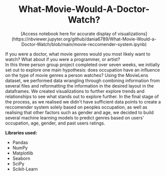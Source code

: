 # <div align="center"> What-Movie-Would-A-Doctor-Watch? </div>

<div align="center"> 
[Access notebook here for accurate display of visualizations](https://nbviewer.jupyter.org/github/dania6789/What-Movie-Would-a-Doctor-Watch/blob/main/movie-reccomender-system.ipynb) 
</div>

If you were a doctor, what movie genres would you most likely want to watch? What about if you were a programmer, or artist?      
In this three person group project completed over seven weeks, we initially set out to explore one main hypothesis: does occupation have an influence on the type of movie genres a person watches? Using the MovieLens dataset, we performed data wrangling through combining information from several files and reformatting the information in the desired layout in the dataframes. We created visualizations to further explore trends and relationships to see what stands out to explore further. In the final stage of the process, as we realised we didn't have sufficient data points to create a reccomender system solely based on peoples occupation, as well as realising that other factors such as gender and age, we decided to build several machine learning models to predict genres based on users' occupation, age, gender, and past users ratings.      

**Libraries used:**
- Pandas
- NumPy
- Matplotlib
- Seaborn
- SciPy
- Scikit-Learn
